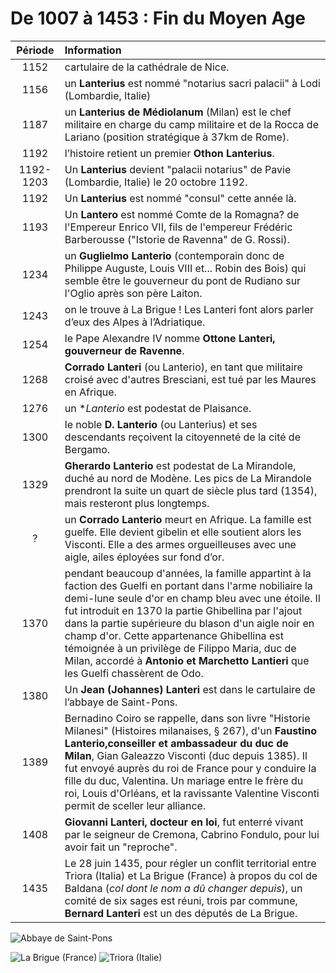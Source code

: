 # De 1007 à 1453 : Fin du Moyen Age

Période | Information
:---:| :---
1152 | cartulaire de la cathédrale de Nice.
1156 | un **Lanterius** est nommé "notarius sacri palacii" à Lodi (Lombardie, Italie)
1187 | un **Lanterius de Médiolanum** (Milan) est le chef militaire en charge du camp militaire et de la Rocca de Lariano (position stratégique à 37km de Rome).
1192 | l’histoire retient un premier **Othon Lanterius**.
1192-1203 | Un **Lanterius** devient "palacii notarius" de Pavie (Lombardie, Italie) le 20 octobre 1192.
1192 | Un **Lanterius** est nommé "consul" cette année là.
1193 | Un **Lantero** est nommé Comte de la Romagna? de l'Empereur Enrico VII, fils de l'empereur Frédéric Barberousse ("Istorie de Ravenna" de G. Rossi).
1234 | un **Guglielmo Lanterio** (contemporain donc de Philippe Auguste, Louis VIII et... Robin des Bois) qui semble être le gouverneur du pont de Rudiano sur l'Oglio après son père Laiton.
1243 | on le trouve à La Brigue ! Les Lanteri font alors parler d’eux des Alpes à l’Adriatique.
1254 | le Pape Alexandre IV nomme **Ottone Lanteri, gouverneur de Ravenne**.
1268 | **Corrado Lanteri** (ou Lanterio), en tant que militaire croisé avec d'autres Bresciani, est tué par les Maures en Afrique.
1276 | un **Lanterio* est podestat de Plaisance.
1300 | le noble **D. Lanterio** (ou Lanterius) et ses descendants reçoivent la citoyenneté de la cité de Bergamo.
1329 | **Gherardo Lanterio** est podestat de La Mirandole, duché au nord de Modène. Les pics de La Mirandole prendront la suite un quart de siècle plus tard (1354), mais resteront plus longtemps.
? | un **Corrado Lanterio** meurt en Afrique. La famille est guelfe. Elle devient gibelin et elle soutient alors les Visconti. Elle a des armes orgueilleuses avec une aigle, ailes éployées sur fond d’or.
1370 | pendant beaucoup d'années, la famille appartint à la faction des Guelfi en portant dans l'arme nobiliaire la demi-lune seule d'or en champ bleu avec une étoile. Il fut introduit en 1370 la partie Ghibellina par l'ajout dans la partie supérieure du blason d'un aigle noir en champ d'or. Cette appartenance Ghibellina est témoignée à un privilège de Filippo Maria, duc de Milan, accordé à **Antonio et Marchetto Lantieri** que les Guelfi chassèrent de Odo.
1380 | Un **Jean (Johannes) Lanteri** est dans le cartulaire de l’abbaye de Saint-Pons.
1389 | Bernadino Coiro se rappelle, dans son livre "Historie Milanesi" (Histoires milanaises, § 267), d'un **Faustino Lanterio,conseiller et ambassadeur du duc de Milan**, Gian Galeazzo Visconti (duc depuis 1385). Il fut envoyé auprès du roi de France pour y conduire la fille du duc, Valentina. Un mariage entre le frère du roi, Louis d'Orléans, et la ravissante Valentine Visconti  permit de sceller leur alliance.
1408 | **Giovanni Lanteri, docteur en loi**, fut enterré vivant par le seigneur de Cremona, Cabrino Fondulo, pour lui avoir fait un "reproche".
1435 | Le 28 juin 1435, pour régler un conflit territorial entre Triora (Italia) et La Brigue (France) à propos du col de Baldana (_col dont le nom a dû changer depuis_), un comité de six sages est réuni, trois par commune, **Bernard Lanteri** est un des députés de La Brigue.

![Abbaye de Saint-Pons]()

![La Brigue (France)]()     ![Triora (Italie)]()
